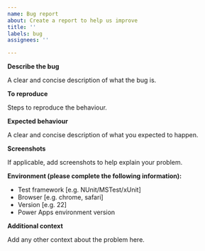 ```yaml
---
name: Bug report
about: Create a report to help us improve
title: ''
labels: bug
assignees: ''

---
```


**Describe the bug**

A clear and concise description of what the bug is.

**To reproduce**

Steps to reproduce the behaviour.

**Expected behaviour**

A clear and concise description of what you expected to happen.

**Screenshots**

If applicable, add screenshots to help explain your problem.

**Environment (please complete the following information):**

 - Test framework [e.g. NUnit/MSTest/xUnit]
 - Browser [e.g. chrome, safari]
 - Version [e.g. 22]
 - Power Apps environment version

**Additional context**

Add any other context about the problem here.
